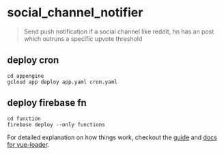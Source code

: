 # social_channel_notifier

> Send push notification if a social channel like reddit, hn has an post which outruns a specific upvote threshold

## deploy cron

```
cd appengine
gcloud app deploy app.yaml cron.yaml
```

## deploy firebase fn
```
cd function
firebase deploy --only functions
```

For detailed explanation on how things work, checkout the [guide](http://vuejs-templates.github.io/webpack/) and [docs for vue-loader](http://vuejs.github.io/vue-loader).
